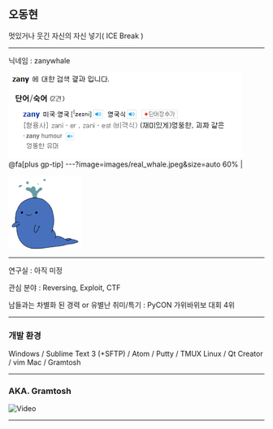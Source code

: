 ## 오동현 

멋있거나 웃긴 자신의 자신 넣기( ICE Break )

---

닉네임 : zanywhale

![Logo](images/zany.png)
@fa[plus gp-tip]
---?image=images/real_whale.jpeg&size=auto 60% |

![Logo](images/whale.png)

---

연구실 : 아직 미정

관심 분야 : Reversing, Exploit, CTF

남들과는 차별화 된 경력 or 유별난 취미/특기 : PyCON 가위바위보 대회 4위


---

### 개발 환경

Windows / Sublime Text 3 (+SFTP) / Atom / Putty / TMUX
Linux / Qt Creator / vim
Mac / Gramtosh


---

### AKA. Gramtosh

![Video](https://www.youtube.com/embed/brZ0-EEW0KE)

---
